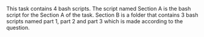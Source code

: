 This task contains 4 bash scripts.
The script named Section A is the bash script for the Section A of the task.
Section B is a folder that contains 3 bash scripts named part 1, part 2 and part 3 which is made according to the question.
